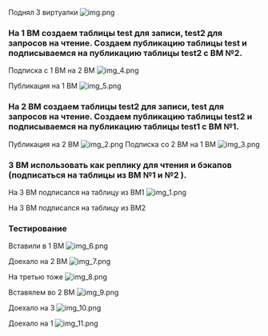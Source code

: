 Поднял 3 виртуалки 
![img.png](img.png)

### На 1 ВМ создаем таблицы test для записи, test2 для запросов на чтение. Создаем публикацию таблицы test и подписываемся на публикацию таблицы test2 с ВМ №2.
Подписка с 1 ВМ на 2 ВМ
![img_4.png](img_4.png)

Публикация на 1 ВМ
![img_5.png](img_5.png)
### На 2 ВМ создаем таблицы test2 для записи, test для запросов на чтение. Создаем публикацию таблицы test2 и подписываемся на публикацию таблицы test1 с ВМ №1.

Публикация на 2 ВМ
![img_2.png](img_2.png)
Подписка со 2 ВМ на 1 ВМ
![img_3.png](img_3.png)

### 3 ВМ использовать как реплику для чтения и бэкапов (подписаться на таблицы из ВМ №1 и №2 ).
На 3 ВМ подписался на таблицу из ВМ1
![img_1.png](img_1.png)

На 3 ВМ подписался на таблицу из ВМ2

### Тестирование

Вставили в 1 ВМ
![img_6.png](img_6.png)

Доехало на 2 ВМ
![img_7.png](img_7.png)

На третью тоже
![img_8.png](img_8.png)

Вставялем во 2 ВМ
![img_9.png](img_9.png)

Доехало на 3
![img_10.png](img_10.png)

Доехало на 1
![img_11.png](img_11.png)